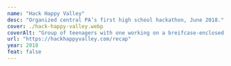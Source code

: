 ```yaml
---
name: "Hack Happy Valley"
desc: "Organized central PA’s first high school hackathon, June 2018."
cover: ./hack-happy-valley.webp
coverAlt: "Group of teenagers with one working on a breifcase-enclosed computer in a onesie"
url: "https://hackhappyvalley.com/recap"
year: 2018
feat: false
---
```


